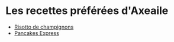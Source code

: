 # Les recettes préférées d'Axeaile #
- [Risotto de champignons][id]
- [Pancakes Express][id1]

[id]: risotto.md
[id1]: pancakesexpress.md

